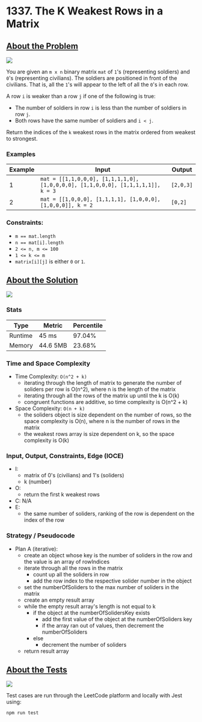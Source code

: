 # 1337. The K Weakest Rows in a Matrix

## <a href='https://leetcode.com/problems/the-k-weakest-rows-in-a-matrix/?envType=daily-question&envId=2023-09-18'>About the Problem</a>

<img src='https://img.shields.io/badge/LeetCode-FFA116.svg?style=for-the-badge&logo=LeetCode&logoColor=white' />

You are given an `m x n` binary matrix `mat` of `1`'s (representing soldiers) and `0`'s (representing civilians). The soldiers are positioned in front of the civilians. That is, all the `1`'s will appear to the left of all the `0`'s in each row.

A row `i` is weaker than a row `j` if one of the following is true:

- The number of soldiers in row `i` is less than the number of soldiers in row `j`.
- Both rows have the same number of soldiers and `i < j`.

Return the indices of the `k` weakest rows in the matrix ordered from weakest to strongest.

### Examples

| Example| Input | Output |
| --- | --- | --- |
| 1 | `mat = [[1,1,0,0,0], [1,1,1,1,0], [1,0,0,0,0], [1,1,0,0,0], [1,1,1,1,1]], k = 3` | `[2,0,3]` |
| 2 | `mat = [[1,0,0,0], [1,1,1,1], [1,0,0,0], [1,0,0,0]], k = 2` | `[0,2]` |

### Constraints:

- `m == mat.length`
- `n == mat[i].length`
- `2 <= n, m <= 100`
- `1 <= k <= m`
- `matrix[i][j]` is either `0` or `1`.

## <a href='./kWeakestRows.js'>About the Solution</a>

<img src='https://img.shields.io/badge/JavaScript-F7DF1E.svg?style=for-the-badge&logo=JavaScript&logoColor=black' />

### Stats
| Type | Metric | Percentile |
| --- | --- | --- |
| Runtime | 45 ms | 97.04% |
| Memory | 44.6 5MB | 23.68% |

### Time and Space Complexity
  - Time Complexity: `O(n^2 + k)`
    - iterating through the length of matrix to generate the number of soliders per row is O(n^2), where n is the length of the matrix
    - iterating through all the rows of the matrix up until the k is O(k)
    - congruent functions are additive, so time complexity is O(n^2 + k)
  - Space Complexity: `O(n + k)`
    - the soliders object is size dependent on the number of rows, so the space complexity is O(n), where n is the number of rows in the matrix
    - the weakest rows array is size dependent on k, so the space complexity is O(k)

### Input, Output, Constraints, Edge (IOCE)

  - I:
    - matrix of 0's (civilians) and 1's (soliders)
    - k (number)
  - O:
    - return the first k weakest rows
  - C: N/A
  - E:
    - the same number of soliders, ranking of the row is dependent on the index of the row

### Strategy / Pseudocode
- Plan A (iterative):
  - create an object whose key is the number of soliders in the row and the value is an array of rowIndices
  - iterate through all the rows in the matrix
    - count up all the soliders in row
    - add the row index to the respective solider number in the object
  - set the numberOfSoliders to the max number of soliders in the matrix
  - create an empty result array
  - while the empty result array's length is not equal to k
    - if the object at the numberOfSolidersKey exists
      - add the first value of the object at the numberOfSoliders key
      - if the array ran out of values, then decrement the numberOfSoliders
    - else
      - decrement the number of soliders
  - return result array

## <a href='./kWeakestRows.test.js'>About the Tests</a>

<img src='https://img.shields.io/badge/Jest-C21325.svg?style=for-the-badge&logo=Jest&logoColor=white' />

Test cases are run through the LeetCode platform and locally with Jest using:
```
npm run test
```